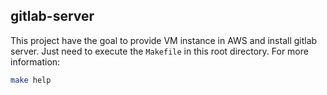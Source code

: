 ## gitlab-server

This project have the goal to provide VM instance in AWS and install gitlab server. Just need to execute the `Makefile` in this root directory. For more information:

```bash
make help
```
